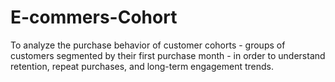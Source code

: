 # E-commers-Cohort
To analyze the purchase behavior of customer cohorts - groups of customers segmented by their first purchase month - in order to understand retention, repeat purchases, and long-term engagement trends.
